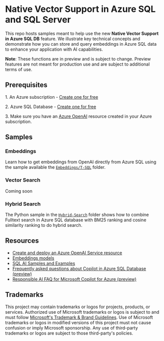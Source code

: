 # Native Vector Support in Azure SQL and SQL Server

This repo hosts samples meant to help use the new **Native Vector Support in Azure SQL DB** feature. We illustrate key technical concepts and demonstrate how you can store and query embeddings in Azure SQL data to enhance your application with AI capabilities.

**Note**: These functions are in preview and is subject to change. Preview features are not meant for production use and are subject to additional terms of use.

## Prerequisites

1. An Azure subscription - [Create one for free](https://azure.microsoft.com/pricing/purchase-options/azure-account)

2. Azure SQL Database - [Create one for free](https:/learn.microsoft.com/azure/azure-sql/database/free-offer?view=azuresql)

3. Make sure you have an [Azure OpenAI](https://learn.microsoft.com/azure/ai-services/openai/overview) resource created in your Azure subscription.

## Samples  

### Embeddings

Learn how to get embeddings from OpenAI directly from Azure SQL using the sample available the [`Embeddings/T-SQL`](./Embeddings/T-SQL) folder.

### Vector Search

Coming soon

### Hybrid Search

The Python sample in the [`Hybrid-Search`](./Hybrid-Search/) folder shows how to combine Fulltext search in Azure SQL database with BM25 ranking and cosine similarity ranking to do hybrid search.

## Resources

- [Create and deploy an Azure OpenAI Service resource](https://learn.microsoft.com/azure/ai-services/openai/how-to/create-resource?pivots=web-portal)
- [Embeddings models](https://learn.microsoft.com/azure/ai-services/openai/concepts/models#embeddings-models)
- [SQL AI Samples and Examples](https://aka.ms/sqlaisamples)
- [Frequently asked questions about Copilot in Azure SQL Database (preview)](https://learn.microsoft.com/azure/azure-sql/copilot/copilot-azure-sql-faq?view=azuresql)
- [Responsible AI FAQ for Microsoft Copilot for Azure (preview)](https://learn.microsoft.com/azure/copilot/responsible-ai-faq)

## Trademarks

This project may contain trademarks or logos for projects, products, or services. Authorized use of Microsoft trademarks or logos is subject to and must follow [Microsoft's Trademark & Brand Guidelines](https://www.microsoft.com/legal/intellectualproperty/trademarks/usage/general). Use of Microsoft trademarks or logos in modified versions of this project must not cause confusion or imply Microsoft sponsorship. Any use of third-party trademarks or logos are subject to those third-party's policies.
